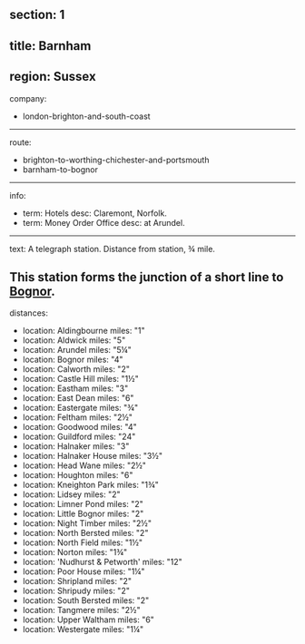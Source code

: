 section: 1
----
title: Barnham
----
region: Sussex
----
company:
- london-brighton-and-south-coast
----
route:
- brighton-to-worthing-chichester-and-portsmouth
- barnham-to-bognor
----
info:
- term: Hotels
  desc: Claremont, Norfolk.
- term: Money Order Office
  desc: at Arundel.
----
text: A telegraph station. Distance from station, ¾ mile.

This station forms the junction of a short line to [Bognor](/stations/bognor).
----
distances:
- location: Aldingbourne
  miles: "1"
- location: Aldwick
  miles: "5"
- location: Arundel
  miles: "5¼"
- location: Bognor
  miles: "4"
- location: Calworth
  miles: "2"
- location: Castle Hill
  miles: "1½"
- location: Eastham
  miles: "3"
- location: East Dean
  miles: "6"
- location: Eastergate
  miles: "¾"
- location: Feltham
  miles: "2½"
- location: Goodwood
  miles: "4"
- location: Guildford
  miles: "24"
- location: Halnaker
  miles: "3"
- location: Halnaker House
  miles: "3½"
- location: Head Wane
  miles: "2½"
- location: Houghton
  miles: "6"
- location: Kneighton Park
  miles: "1¾"
- location: Lidsey
  miles: "2"
- location: Limner Pond
  miles: "2"
- location: Little Bognor
  miles: "2"
- location: Night Timber
  miles: "2½"
- location: North Bersted
  miles: "2"
- location: North Field
  miles: "1½"
- location: Norton
  miles: "1¾"
- location: 'Nudhurst & Petworth'
  miles: "12"
- location: Poor House
  miles: "1¼"
- location: Shripland
  miles: "2"
- location: Shripudy
  miles: "2"
- location: South Bersted
  miles: "2"
- location: Tangmere
  miles: "2½"
- location: Upper Waltham
  miles: "6"
- location: Westergate
  miles: "1¼"
